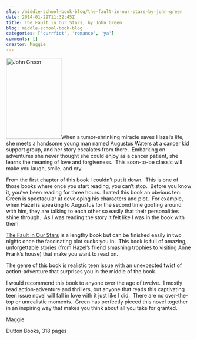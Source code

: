 ```yaml
---
slug: /middle-school-book-blog/the-fault-in-our-stars-by-john-green
date: 2014-01-29T11:32:45Z
title: The Fault in Our Stars, by John Green
blog: middle-school-book-blog
categories: ['currfict', 'romance', 'ya']
comments: []
creator: Maggie
---
```


<img src="http://upload.wikimedia.org/wikipedia/en/a/a9/The_Fault_in_Our_Stars.jpg" alt="John Green" width="150" height="220" class="alignleft size-thumbnail wp-image-803"/>When a tumor-shrinking miracle saves Hazel’s life, she meets a handsome young man named Augustus Waters at a cancer kid support group, and her story escalates from there.  Embarking on adventures she never thought she could enjoy as a cancer patient, she learns the meaning of love and forgiveness.  This soon-to-be classic will make you laugh, smile, and cry.

From the first chapter of this book I couldn’t put it down.  This is one of those books where once you start reading, you can’t stop.  Before you know it, you’ve been reading for three hours.  I rated this book an obvious ten.  Green is spectacular at developing his characters and plot.  For example, when Hazel is speaking to Augustus for the second time goofing around with him, they are talking to each other so easily that their personalities shine through.  As I was reading the story it felt like I was in the book with them.

<span style="text-decoration: underline;">The Fault in Our Stars</span> is a lengthy book but can be finished easily in two nights once the fascinating plot sucks you in.  This book is full of amazing, unforgettable stories (from Hazel’s friend smashing trophies to visiting Anne Frank’s house) that make you want to read on.

The genre of this book is realistic teen issue with an unexpected twist of action-adventure that surprises you in the middle of the book.

I would recommend this book to anyone over the age of twelve.  I mostly read action-adventure and thrillers, but anyone that reads this captivating teen issue novel will fall in love with it just like I did.  There are no over-the-top or unrealistic moments.  Green has perfectly pieced this novel together in an inspiring way that makes you think about all you take for granted.

Maggie

Dutton Books, 318 pages

<b> </b>

<b> </b>
